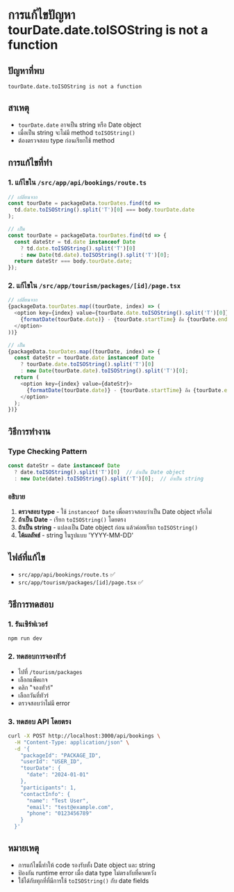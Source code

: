 # การแก้ไขปัญหา tourDate.date.toISOString is not a function

## ปัญหาที่พบ
```
tourDate.date.toISOString is not a function
```

## สาเหตุ
- `tourDate.date` อาจเป็น string หรือ Date object
- เมื่อเป็น string จะไม่มี method `toISOString()`
- ต้องตรวจสอบ type ก่อนเรียกใช้ method

## การแก้ไขที่ทำ

### 1. **แก้ไขใน `/src/app/api/bookings/route.ts`**
```typescript
// เปลี่ยนจาก
const tourDate = packageData.tourDates.find(td => 
  td.date.toISOString().split('T')[0] === body.tourDate.date
);

// เป็น
const tourDate = packageData.tourDates.find(td => {
  const dateStr = td.date instanceof Date 
    ? td.date.toISOString().split('T')[0]
    : new Date(td.date).toISOString().split('T')[0];
  return dateStr === body.tourDate.date;
});
```

### 2. **แก้ไขใน `/src/app/tourism/packages/[id]/page.tsx`**
```typescript
// เปลี่ยนจาก
{packageData.tourDates.map((tourDate, index) => (
  <option key={index} value={tourDate.date.toISOString().split('T')[0]}>
    {formatDate(tourDate.date)} - {tourDate.startTime} ถึง {tourDate.endTime}
  </option>
))}

// เป็น
{packageData.tourDates.map((tourDate, index) => {
  const dateStr = tourDate.date instanceof Date 
    ? tourDate.date.toISOString().split('T')[0]
    : new Date(tourDate.date).toISOString().split('T')[0];
  return (
    <option key={index} value={dateStr}>
      {formatDate(tourDate.date)} - {tourDate.startTime} ถึง {tourDate.endTime}
    </option>
  );
})}
```

## วิธีการทำงาน

### **Type Checking Pattern**
```typescript
const dateStr = date instanceof Date 
  ? date.toISOString().split('T')[0]  // ถ้าเป็น Date object
  : new Date(date).toISOString().split('T')[0];  // ถ้าเป็น string
```

### **อธิบาย**
1. **ตรวจสอบ type** - ใช้ `instanceof Date` เพื่อตรวจสอบว่าเป็น Date object หรือไม่
2. **ถ้าเป็น Date** - เรียก `toISOString()` โดยตรง
3. **ถ้าเป็น string** - แปลงเป็น Date object ก่อน แล้วค่อยเรียก `toISOString()`
4. **ได้ผลลัพธ์** - string ในรูปแบบ 'YYYY-MM-DD'

## ไฟล์ที่แก้ไข
- `src/app/api/bookings/route.ts` ✅
- `src/app/tourism/packages/[id]/page.tsx` ✅

## วิธีการทดสอบ

### 1. **รันเซิร์ฟเวอร์**
```bash
npm run dev
```

### 2. **ทดสอบการจองทัวร์**
- ไปที่ `/tourism/packages`
- เลือกแพ็คเกจ
- คลิก "จองทัวร์"
- เลือกวันที่ทัวร์
- ตรวจสอบว่าไม่มี error

### 3. **ทดสอบ API โดยตรง**
```bash
curl -X POST http://localhost:3000/api/bookings \
  -H "Content-Type: application/json" \
  -d '{
    "packageId": "PACKAGE_ID",
    "userId": "USER_ID",
    "tourDate": {
      "date": "2024-01-01"
    },
    "participants": 1,
    "contactInfo": {
      "name": "Test User",
      "email": "test@example.com",
      "phone": "0123456789"
    }
  }'
```

## หมายเหตุ
- การแก้ไขนี้ทำให้ code รองรับทั้ง Date object และ string
- ป้องกัน runtime error เมื่อ data type ไม่ตรงกับที่คาดหวัง
- ใช้ได้กับทุกที่ที่มีการใช้ `toISOString()` กับ date fields
